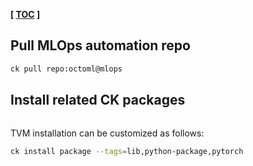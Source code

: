 **[ [TOC](../README.md) ]**

## Pull MLOps automation repo

```bash
ck pull repo:octoml@mlops
```

## Install related CK packages

```bash

```

TVM installation can be customized as follows:
```bash
ck install package --tags=lib,python-package,pytorch
```
